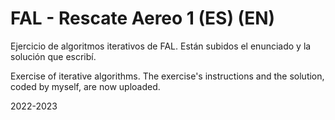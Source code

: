 # FAL - Rescate Aereo 1 (ES) (EN)
Ejercicio de algoritmos iterativos de FAL. Están subidos el enunciado y la solución que escribí.

Exercise of iterative algorithms. The exercise's instructions and the solution, coded by myself, are now uploaded.

2022-2023
